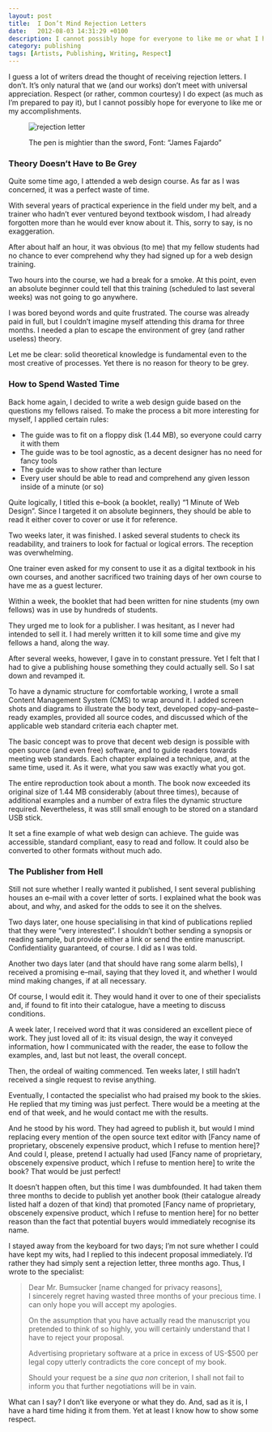 ```yaml
---
layout: post
title:  I Don’t Mind Rejection Letters
date:   2012-08-03 14:31:29 +0100
description: I cannot possibly hope for everyone to like me or what I happen to do.
category: publishing
tags: [Artists, Publishing, Writing, Respect]
---
```

I guess a lot of writers dread the thought of receiving rejection letters. I don’t. It’s only natural that we (and our works) don’t meet with universal appreciation. Respect (or rather, common courtesy) I do expect (as much as I’m prepared to pay it), but I cannot possibly hope for everyone to like me or my accomplishments.<!--more-->

<figure>
<p><img src="{{site.baseurl}}/assets/images/rejection-letter.png" alt="rejection letter" alt="facsimile of a handwritten letter" /></p>
<figcaption><p>The pen is mightier than the sword, Font: “James Fajardo”</p></figcaption>
</figure>

<h3>Theory Doesn’t Have to Be Grey</h3>
Quite some time ago, I attended a web design course. As far as I was concerned, it was a perfect waste of time.

With several years of practical experience in the field under my belt, and a trainer who hadn’t ever ventured beyond textbook wisdom, I had already forgotten more than he would ever know about it. This, sorry to say, is no exaggeration.

After about half an hour, it was obvious (to me) that my fellow students had no chance to ever comprehend why they had signed up for a web design training.

Two hours into the course, we had a break for a smoke. At this point, even an absolute beginner could tell that this training (scheduled to last several weeks) was not going to go anywhere.

I was bored beyond words and quite frustrated. The course was already paid in full, but I couldn’t imagine myself attending this drama for three months. I needed a plan to escape the environment of grey (and rather useless) theory.

Let me be clear: solid theoretical knowledge is fundamental even to the most creative of processes. Yet there is no reason for theory to be grey.

<h3>How to Spend Wasted Time</h3>
Back home again, I decided to write a web design guide based on the questions my fellows raised. To make the process a bit more interesting for myself, I applied certain rules:

<ul>
<li>The guide was to fit on a floppy disk (1.44 <abbr>MB</abbr>), so everyone could carry it with them</li>
<li>The guide was to be tool agnostic, as a decent designer has no need for fancy tools</li>
<li>The guide was to show rather than lecture</li>
<li>Every user should be able to read and comprehend any given lesson inside of a minute (or so)</li>
</ul>

Quite logically, I titled this e–book (a booklet, really) “1 Minute of Web Design”. Since I targeted it on absolute beginners, they should be able to read it either cover to cover or use it for reference.

Two weeks later, it was finished. I asked several students to check its readability, and trainers to look for factual or logical errors. The reception was overwhelming.

One trainer even asked for my consent to use it as a digital textbook in his own courses, and another sacrificed two training days of her own course to have me as a guest lecturer.

Within a week, the booklet that had been written for nine students (my own fellows) was in use by hundreds of students.

They urged me to look for a publisher. I was hesitant, as I never had intended to sell it. I had merely written it to kill some time and give my fellows a hand, along the way.

After several weeks, however, I gave in to constant pressure. Yet I felt that I had to give a publishing house something they could actually sell. So I sat down and revamped it.

To have a dynamic structure for comfortable working, I wrote a small Content Management System (<abbr>CMS</abbr>) to wrap around it. I added screen shots and diagrams to illustrate the body text, developed copy–and–paste–ready examples, provided all source codes, and discussed which of the applicable web standard criteria each chapter met.

The basic concept was to prove that decent web design is possible with open source (and even free) software, and to guide readers towards meeting web standards. Each chapter explained a technique, and, at the same time, used it. As it were, what you saw was exactly what you got.

The entire reproduction took about a month. The book now exceeded its original size of 1.44 <abbr>MB</abbr> considerably (about three times), because of additional examples and a number of extra files the dynamic structure required. Nevertheless, it was still small enough to be stored on a standard <abbr>USB</abbr> stick.

It set a fine example of what web design can achieve. The guide was accessible, standard compliant, easy to read and follow. It could also be converted to other formats without much ado.

<h3>The Publisher from Hell</h3>
Still not sure whether I really wanted it published, I sent several publishing houses an e–mail with a cover letter of sorts. I explained what the book was about, and why, and asked for the odds to see it on the shelves.

Two days later, one house specialising in that kind of publications replied that they were “very interested”. I shouldn’t bother sending a synopsis or reading sample, but provide either a link or send the entire manuscript. Confidentiality guaranteed, of course. I did as I was told.

Another two days later (and that should have rang some alarm bells), I received a promising e–mail, saying that they loved it, and whether I would mind making changes, if at all necessary.

Of course, I would edit it. They would hand it over to one of their specialists and, if found to fit into their catalogue, have a meeting to discuss conditions.

A week later, I received word that it was considered an excellent piece of work. They just loved all of it: its visual design, the way it conveyed information, how I communicated with the reader, the ease to follow the examples, and, last but not least, the overall concept.

Then, the ordeal of waiting commenced. Ten weeks later, I still hadn’t received a single request to revise anything.

Eventually, I contacted the specialist who had praised my book to the skies. He replied that my timing was just perfect. There would be a meeting at the end of that week, and he would contact me with the results.

And he stood by his word. They had agreed to publish it, but would I mind replacing every mention of the open source text editor with [Fancy name of proprietary, obscenely expensive product, which I refuse to mention here]? And could I, please, pretend I actually had used [Fancy name of proprietary, obscenely expensive product, which I refuse to mention here] to write the book? That would be just perfect!

It doesn’t happen often, but this time I was dumbfounded. It had taken them three months to decide to publish yet another book (their catalogue already listed half a dozen of that kind) that promoted [Fancy name of proprietary, obscenely expensive product, which I refuse to mention here] for no better reason than the fact that potential buyers would immediately recognise its name.

I stayed away from the keyboard for two days; I’m not sure whether I could have kept my wits, had I replied to this indecent proposal immediately. I’d rather they had simply sent a rejection letter, three months ago. Thus, I wrote to the specialist:

<blockquote>
<p>Dear Mr. Bumsucker [name changed for privacy reasons],<br />
I sincerely regret having wasted three months of your precious time. I can only hope you will accept my apologies.</p>
<p>On the assumption that you have actually read the manuscript you pretended to think of so highly, you will certainly understand that I have to reject your proposal.</p>
<p>Advertising proprietary software at a price in excess of US-&dollar;500 per legal copy utterly contradicts the core concept of my book.</p>
<p>Should your request be a <em>sine qua non</em> criterion, I shall not fail to inform you that further negotiations will be in vain.
</p>
</blockquote>

What can I say? I don’t like everyone or what they do. And, sad as it is, I have a hard time hiding it from them. Yet at least I know how to show some respect.
